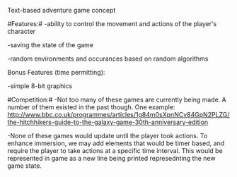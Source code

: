 Text-based adventure game concept

#Features:#
-ability to control the movement and actions of the player's character

-saving the state of the game

-random environments and occurances based on random algorithms

Bonus Features (time permitting):

-simple 8-bit graphics

#Competition:#
-Not too many of these games are currently being made. A number of them existed in the past though. One example: http://www.bbc.co.uk/programmes/articles/1g84m0sXpnNCv84GpN2PLZG/the-hitchhikers-guide-to-the-galaxy-game-30th-anniversary-edition

-None of these games would update until the player took actions. To enhance immersion, we may add elements that would be timer based, and require the player to take actions at a specific time interval. This would be represented in game as a new line being printed represednting the new game state.


